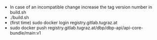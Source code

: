 * In case of an incompatible change increase the tag version number in build.sh
* ./build.sh
* (first time) sudo docker login registry.gitlab.tugraz.at
* sudo docker push registry.gitlab.tugraz.at/dbp/dbp-api/api-core-bundle/main:v1